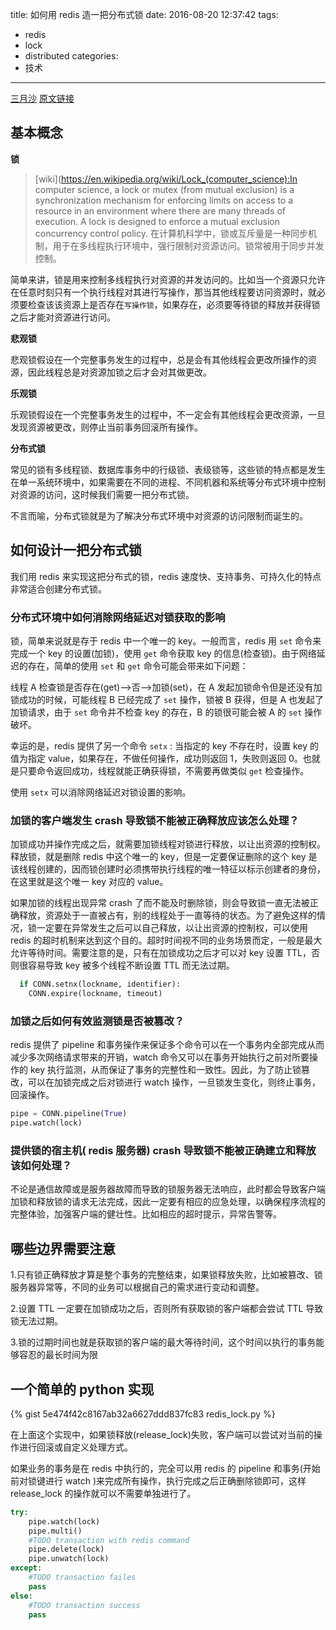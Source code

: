 title: 如何用 redis 造一把分布式锁
date: 2016-08-20 12:37:42
tags:
- redis
- lock
- distributed
categories:
- 技术
---

[三月沙](http://sanyuesha.com/about/) [原文链接](http://sanyuesha.com/2016/08/20/distributed-lock-with-redis/)


## 基本概念

**锁**

> [wiki](https://en.wikipedia.org/wiki/Lock_(computer_science):In computer science, a lock or mutex (from mutual exclusion) is a synchronization mechanism for enforcing limits on access to a resource in an environment where there are many threads of execution. A lock is designed to enforce a mutual exclusion concurrency control policy.
> 在计算机科学中，锁或互斥量是一种同步机制，用于在多线程执行环境中，强行限制对资源访问。锁常被用于同步并发控制。

简单来讲，锁是用来控制多线程执行对资源的并发访问的。比如当一个资源只允许在任意时刻只有一个执行线程对其进行写操作，那当其他线程要访问资源时，就必须要检查该该资源上是否存在`写操作锁`，如果存在，必须要等待锁的释放并获得锁之后才能对资源进行访问。

**悲观锁**

悲观锁假设在一个完整事务发生的过程中，总是会有其他线程会更改所操作的资源，因此线程总是对资源加锁之后才会对其做更改。

**乐观锁**

乐观锁假设在一个完整事务发生的过程中，不一定会有其他线程会更改资源，一旦发现资源被更改，则停止当前事务回滚所有操作。

**分布式锁**

常见的锁有多线程锁、数据库事务中的行级锁、表级锁等，这些锁的特点都是发生在单一系统环境中，如果需要在不同的进程、不同机器和系统等分布式环境中控制对资源的访问，这时候我们需要一把分布式锁。

不言而喻，分布式锁就是为了解决分布式环境中对资源的访问限制而诞生的。

## 如何设计一把分布式锁

<!-- more -->

我们用 redis 来实现这把分布式的锁，redis 速度快、支持事务、可持久化的特点非常适合创建分布式锁。


### 分布式环境中如何消除网络延迟对锁获取的影响

锁，简单来说就是存于 redis 中一个唯一的 key。一般而言，redis 用 `set` 命令来完成一个 key 的设置(加锁)，使用 `get` 命令获取 key 的信息(检查锁)。由于网络延迟的存在，简单的使用 `set` 和 `get` 命令可能会带来如下问题：

线程 A 检查锁是否存在(get)-->否-->加锁(set)，在 A 发起加锁命令但是还没有加锁成功的时候，可能线程 B 已经完成了 `set` 操作，锁被 B 获得，但是 A 也发起了加锁请求，由于 `set` 命令并不检查 key 的存在，B 的锁很可能会被 A 的 `set` 操作破坏。

幸运的是，redis 提供了另一个命令 `setx` : 当指定的 key 不存在时，设置 key 的值为指定 value，如果存在，不做任何操作，成功则返回 1，失败则返回 0。也就是只要命令返回成功，线程就能正确获得锁，不需要再做类似 `get` 检查操作。

使用 `setx` 可以消除网络延迟对锁设置的影响。

### 加锁的客户端发生 crash 导致锁不能被正确释放应该怎么处理？

加锁成功并操作完成之后，就需要加锁线程对锁进行释放，以让出资源的控制权。释放锁，就是删除 redis 中这个唯一的 key，但是一定要保证删除的这个 key 是该线程创建的，因而锁创建时必须携带执行线程的唯一特征以标示创建者的身份，在这里就是这个唯一 key 对应的 value。

如果加锁的线程出现异常 crash 了而不能及时删除锁，则会导致锁一直无法被正确释放，资源处于一直被占有，别的线程处于一直等待的状态。为了避免这样的情况，锁一定要在异常发生之后可以自己释放，以让出资源的控制权，可以使用 redis 的超时机制来达到这个目的。超时时间视不同的业务场景而定，一般是最大允许等待时间。需要注意的是，只有在加锁成功之后才可以对 key 设置 TTL，否则很容易导致 key 被多个线程不断设置 TTL 而无法过期。

```python
  if CONN.setnx(lockname, identifier):
    CONN.expire(lockname, timeout)
```


### 加锁之后如何有效监测锁是否被篡改？

redis 提供了 pipeline 和事务操作来保证多个命令可以在一个事务内全部完成从而减少多次网络请求带来的开销，watch  命令又可以在事务开始执行之前对所要操作的 key 执行监测，从而保证了事务的完整性和一致性。因此，为了防止锁篡改，可以在加锁完成之后对锁进行 watch 操作，一旦锁发生变化，则终止事务，回滚操作。

```python
pipe = CONN.pipeline(True)
pipe.watch(lock)
```

### 提供锁的宿主机( redis 服务器) crash 导致锁不能被正确建立和释放该如何处理？


不论是通信故障或是服务器故障而导致的锁服务器无法响应，此时都会导致客户端加锁和释放锁的请求无法完成，因此一定要有相应的应急处理，以确保程序流程的完整体验，加强客户端的健壮性。比如相应的超时提示，异常告警等。


## 哪些边界需要注意

1.只有锁正确释放才算是整个事务的完整结束，如果锁释放失败，比如被篡改、锁服务器异常等，不同的业务可以根据自己的需求进行变动和调整。

2.设置 TTL 一定要在加锁成功之后，否则所有获取锁的客户端都会尝试 TTL 导致锁无法过期。

3.锁的过期时间也就是获取锁的客户端的最大等待时间，这个时间以执行的事务能够容忍的最长时间为限


## 一个简单的 python 实现

{% gist 5e474f42c8167ab32a6627ddd837fc83 redis_lock.py %}


在上面这个实现中，如果锁释放(release_lock)失败，客户端可以尝试对当前的操作进行回滚或自定义处理方式。

如果业务的事务是在 redis 中执行的，完全可以用 redis 的 pipeline 和事务(开始前对锁键进行 watch )来完成所有操作，执行完成之后正确删除锁即可，这样 release_lock 的操作就可以不需要单独进行了。

```python
try:
    pipe.watch(lock)
    pipe.multi()
    #TODO transaction with redis command
    pipe.delete(lock)
    pipe.unwatch(lock)
except:
    #TODO transaction failes
    pass
else:
    #TODO transaction success
    pass
```
